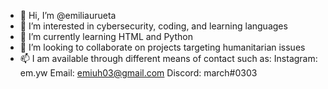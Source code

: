 - 👋 Hi, I’m @emiliaurueta
- 👀 I’m interested in cybersecurity, coding, and learning languages
- 🌱 I’m currently learning HTML and Python
- 💞️ I’m looking to collaborate on projects targeting humanitarian issues 
- 📫 I am available through different means of contact such as:
Instagram: em.yw
Email: emiuh03@gmail.com
Discord: march#0303

<!---
emiliaurueta/emiliaurueta is a ✨ special ✨ repository because its `README.md` (this file) appears on your GitHub profile.
You can click the Preview link to take a look at your changes.
--->
